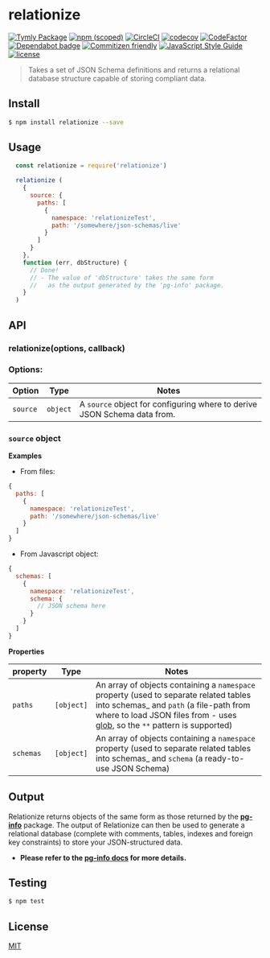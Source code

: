 # relationize
[![Tymly Package](https://img.shields.io/badge/tymly-package-blue.svg)](https://tymly.io/)
[![npm (scoped)](https://img.shields.io/npm/v/@wmfs/relationize.svg)](https://www.npmjs.com/package/@wmfs/relationize)
[![CircleCI](https://circleci.com/gh/wmfs/relationize.svg?style=svg)](https://circleci.com/gh/wmfs/relationize)
[![codecov](https://codecov.io/gh/wmfs/relationize/branch/master/graph/badge.svg)](https://codecov.io/gh/wmfs/relationize)
[![CodeFactor](https://www.codefactor.io/repository/github/wmfs/relationize/badge)](https://www.codefactor.io/repository/github/wmfs/relationize)
[![Dependabot badge](https://img.shields.io/badge/Dependabot-active-brightgreen.svg)](https://dependabot.com/)
[![Commitizen friendly](https://img.shields.io/badge/commitizen-friendly-brightgreen.svg)](http://commitizen.github.io/cz-cli/)
[![JavaScript Style Guide](https://img.shields.io/badge/code_style-standard-brightgreen.svg)](https://standardjs.com)
[![license](https://img.shields.io/github/license/mashape/apistatus.svg)](https://github.com/wmfs/tymly/blob/master/packages/pg-concat/LICENSE)




	
> Takes a set of JSON Schema definitions and returns a relational database structure capable of storing compliant data.

## <a name="install"></a>Install
```bash
$ npm install relationize --save
```

## <a name="usage"></a>Usage

```javascript
  const relationize = require('relationize')

  relationize (
    {
      source: {
        paths: [
          {
            namespace: 'relationizeTest',
            path: '/somewhere/json-schemas/live'
          }
        ]
      }
    },
    function (err, dbStructure) {
      // Done!
      // - The value of 'dbStructure' takes the same form  
      //   as the output generated by the 'pg-info' package.
    }
  )
```

## <a name="api"></a>API

### relationize(options, callback)

### Options:
| Option  | Type | Notes |
| ------  | ----- | ------ |
| `source`  | `object`  | A `source` object for configuring where to derive JSON Schema data from.

### `source` object

__Examples__

* From files:

```javascript
{
  paths: [
    {
      namespace: 'relationizeTest',
      path: '/somewhere/json-schemas/live'
    }
  ]
}
```

* From Javascript object:

```javascript
{
  schemas: [
    {
      namespace: 'relationizeTest',
      schema: {
        // JSON schema here
      }
    }
  ]
}
```

__Properties__

| property | Type  | Notes |
| -------- | ----- | ----- |
| `paths` | `[object]` | An array of objects containing a `namespace` property (used to separate related tables into schemas_ and `path` (a file-path from where to load JSON files from - uses [glob](https://www.npmjs.com/package/glob), so the `**` pattern is supported)
| `schemas` | `[object]` | An array of objects containing a `namespace` property (used to separate related tables into schemas_ and `schema` (a ready-to-use JSON Schema)



## <a name="output"></a>Output

Relationize returns objects of the same form as those returned by the __[pg-info](https://github.com/wmfs/pg-info)__ package.
The output of Relationize can then be used to generate a relational database (complete with comments, tables, indexes and foreign key constraints) to store your JSON-structured data.

* __Please refer to the [pg-info docs](https://github.com/wmfs/tymly/tree/master/packages/pg-info) for more details.__


## <a name="test"></a>Testing


```bash
$ npm test
```

## <a name="license"></a>License
[MIT](https://github.com/wmfs/relationize/blob/master/LICENSE)

